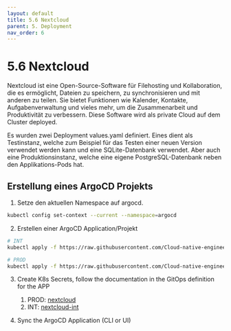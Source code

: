 ```yaml
---
layout: default
title: 5.6 Nextcloud
parent: 5. Deployment
nav_order: 6
---
```


# 5.6 Nextcloud

Nextcloud ist eine Open-Source-Software für Filehosting und Kollaboration, die es ermöglicht, Dateien zu speichern, zu synchronisieren und mit anderen zu teilen. Sie bietet Funktionen wie Kalender, Kontakte, Aufgabenverwaltung und vieles mehr, um die Zusammenarbeit und Produktivität zu verbessern. Diese Software wird als private Cloud auf dem Cluster deployed.

Es wurden zwei Deployment values.yaml definiert. Eines dient als Testinstanz, welche zum Beispiel für das Testen einer neuen Version verwendet werden kann und eine SQLite-Datenbank verwendet. Aber auch eine Produktionsinstanz, welche eine eigene PostgreSQL-Datenbank neben den Applikations-Pods hat.

## Erstellung eines ArgoCD Projekts

1. Setze den aktuellen Namespace auf argocd.

```bash
kubectl config set-context --current --namespace=argocd
```

2. Erstellen einer ArgoCD Application/Projekt


```bash
# INT
kubectl apply -f https://raw.githubusercontent.com/Cloud-native-engineering/sem04_k8s/refs/heads/main/nextcloud-int/nextcloud-application.yaml

# PROD
kubectl apply -f https://raw.githubusercontent.com/Cloud-native-engineering/sem04_k8s/refs/heads/main/nextcloud/nextcloud-application.yaml
```

3. Create K8s Secrets, follow the documentation in the GitOps definition for the APP
   1. PROD: [nextcloud](https://github.com/Cloud-native-engineering/sem04_k8s/blob/main/nextcloud/README.md#secrets)
   2. INT: [nextcloud-int](https://github.com/Cloud-native-engineering/sem04_k8s/blob/main/nextcloud-int/README.md#secrets)

4. Sync the ArgoCD Application (CLI or UI)
